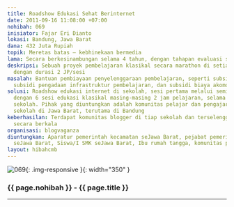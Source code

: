 ```yaml
---
title: Roadshow Edukasi Sehat Berinternet
date: 2011-09-16 11:08:00 +07:00
nohibah: 069
inisiator: Fajar Eri Dianto
lokasi: Bandung, Jawa Barat
dana: 432 Juta Rupiah
topik: Meretas batas – kebhinekaan bermedia
lama: Secara berkesinambungan selama 4 tahun, dengan tahapan evaluasi setiap bulannya
deskripsi: Sebuah proyek pembelajaran klasikal secara marathon di setiap komunitas
  dengan durasi 2 JP/sesi
masalah: Bantuan pembiayaan penyelenggaraan pembelajaran, seperti subsidi honor instruktur,
  subsidi pengadaan infrastruktur pembelajaran, dan subsidi biaya akomodasi team
solusi: Roadshow edukasi internet di sekolah, sesi pertama melalui seminar, dilanjutkan
  dengan 6 sesi edukasi klasikal masing-masing 2 jam pelajaran, selama 2 hari di satu
  sekolah. Pihak yang diuntungkan adalah komunitas pelajar dan pengajar di setiap
  sekolah di Jawa Barat, terutama di Bandung
keberhasilan: Terdapat komunitas blogger di tiap sekolah dan terselenggara kompetisi
  secara berkala
organisasi: blogvaganza
diuntungkan: Aparatur pemerintah kecamatan seJawa Barat, pejabat pemerintah pedesaan
  seJawa Barat, Siswa/I SMK seJawa Barat, Ibu rumah tangga, komunitas profesi
layout: hibahcmb
---
```


![069](/static/img/hibahcmb/069.png){: .img-responsive }{: width="350" }

### {{ page.nohibah }} - {{ page.title }}

---
